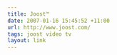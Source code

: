 ```yaml
---
title: Joost™
date: 2007-01-16 15:45:52 +11:00
url: http://www.joost.com/
tags: joost video tv
layout: link
---
```

